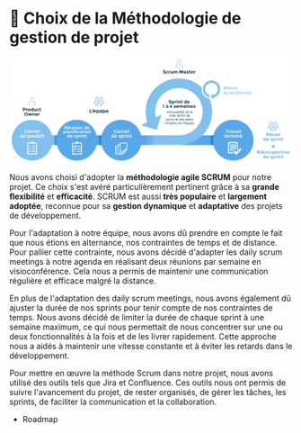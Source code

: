 # 🔄 Choix de la Méthodologie de gestion de projet

![Méthode cascade](/Img/agile-scrum.jpg)

Nous avons choisi d'adopter la **méthodologie agile SCRUM** pour notre projet. Ce choix s'est avéré particulièrement pertinent grâce à sa **grande flexibilité** et **efficacité**. SCRUM est aussi **très populaire** et **largement adoptée**, reconnue pour sa **gestion dynamique** et **adaptative** des projets de développement.

Pour l'adaptation à notre équipe, nous avons dû prendre en compte le fait que nous étions en alternance, nos contraintes de temps et de distance. Pour pallier cette contrainte, nous avons décidé d'adapter les daily scrum meetings à notre agenda en réalisant deux réunions par semaine en visioconférence. Cela nous a permis de maintenir une communication régulière et efficace malgré la distance.

En plus de l'adaptation des daily scrum meetings, nous avons également dû ajuster la durée de nos sprints pour tenir compte de nos contraintes de temps. Nous avons décidé de limiter la durée de chaque sprint à une semaine maximum, ce qui nous permettait de nous concentrer sur une ou deux fonctionnalités à la fois et de les livrer rapidement. Cette approche nous a aidés à maintenir une vitesse constante et à éviter les retards dans le développement.

Pour mettre en œuvre la méthode Scrum dans notre projet, nous avons utilisé des outils tels que Jira et Confluence. Ces outils nous ont permis de suivre l'avancement du projet, de rester organisés, de gérer les tâches, les sprints, de faciliter la communication et la collaboration.

- Roadmap